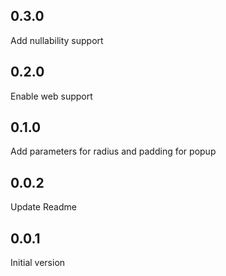 ## 0.3.0
Add nullability support
## 0.2.0
Enable web support
## 0.1.0
Add parameters for radius and padding for popup
## 0.0.2
Update Readme
## 0.0.1
Initial version


